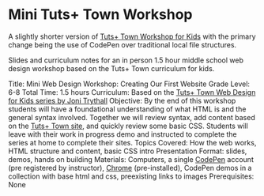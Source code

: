 # Mini Tuts+ Town Workshop
A slightly shorter version of [Tuts+ Town Workshop for Kids](https://github.com/jonitrythall/tutstownworkshop) with the primary change being the use of CodePen over traditional local file structures. 

Slides and curriculum notes for an in person 1.5 hour middle school web design workshop based on the Tuts+ Town curriculum for kids.

Title: Mini Web Design Workshop: Creating Our First Website
Grade Level: 6-8
Total Time: 1.5 hours
Curriculum: Based on the [Tuts+ Town Web Design for Kids
series by Joni Trythall](https://webdesign.tutsplus.com/series/web-design-for-kids--cms-823)
Objective: By the end of this workshop students will have a foundational understanding of what HTML is and the general syntax involved. Together we will review syntax, add content based on the [Tuts+ Town site](http://tutsplustown.com/), and quickly review some basic CSS. Students will leave with their work in progress demo and instructed to complete the series at home to complete their sites.
Topics Covered: How the web works, HTML structure and content, basic CSS intro
Presentation Format: slides, demos, hands on building
Materials: Computers, a single [CodePen](http://codepen.io/) account (pre registered by instructor), [Chrome](https://www.google.com/intl/en/chrome/browser/desktop/index.html#brand=CHMB&utm_campaign=en&utm_source=en-ha-na-us-sk&utm_medium=ha) (pre-installed), CodePen demos in a collection with base html and css, preexisting links to images
Prerequisites: None
